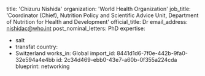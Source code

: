 title: 'Chizuru Nishida'
organization: 'World Health Organization'
job_title: 'Coordinator (Chief), Nutrition Policy and Scientific Advice Unit, Department of Nutrition for Health and Development'
official_title: Dr
email_address: nishidac@who.int
post_nominal_letters: PhD
expertise:
  - salt
  - transfat
country:
  - Switzerland
works_in: Global
import_id: 8441d1d6-7f0e-442b-9fa0-32e594a4e4bb
id: 2c34d469-ebb0-43e7-a60b-0f355a224cda
blueprint: networking
